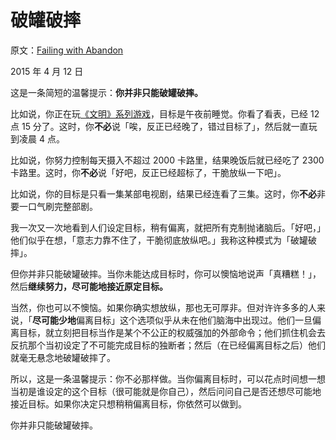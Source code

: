# 破罐破摔

原文：[Failing with Abandon](https://mindingourway.com/failing-with-abandon/)

2015 年 4 月 12 日

这是一条简短的温馨提示：**你并非只能破罐破摔。**

比如说，你正在玩[《文明》系列游戏](http://en.wikipedia.org/wiki/Civilization_(video_game))，目标是午夜前睡觉。你看了看表，已经 12 点 15 分了。这时，你**不必**说「唉，反正已经晚了，错过目标了」，然后就一直玩到凌晨 4 点。

比如说，你努力控制每天摄入不超过 2000 卡路里，结果晚饭后就已经吃了 2300 卡路里。这时，你**不必**说「好吧，反正已经超标了，干脆放纵一下吧」。

比如说，你的目标是只看一集某部电视剧，结果已经连看了三集。这时，你**不必**非要一口气刷完整部剧。

我一次又一次地看到人们设定目标，稍有偏离，就把所有克制抛诸脑后。「好吧，」他们似乎在想，「意志力靠不住了，干脆彻底放纵吧。」我称这种模式为「破罐破摔」。

但你并非只能破罐破摔。当你未能达成目标时，你可以懊恼地说声「真糟糕！」，然后**继续努力，尽可能地接近原定目标。**

当然，你也可以不懊恼。如果你确实想放纵，那也无可厚非。但对许许多多的人来说，「**尽可能少地**偏离目标」这个选项似乎从未在他们脑海中出现过。他们一旦偏离目标，就立刻把目标当作是某个不公正的权威强加的外部命令；他们抓住机会去反抗那个当初设定了不可能完成目标的独断者；然后（在已经偏离目标之后）他们就毫无悬念地破罐破摔了。

所以，这是一条温馨提示：你不必那样做。当你偏离目标时，可以花点时间想一想当初是谁设定的这个目标（很可能就是你自己），然后问问自己是否还想尽可能地接近目标。如果你决定只想稍稍偏离目标，你依然可以做到。

你并非只能破罐破摔。